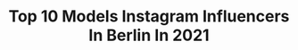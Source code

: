 ---
title: Top 10 Models Instagram Influencers In Berlin In 2021
description: >-
  Find top models Instagram influencers in Berlin in 2021. Most popular hashtags: #fashion #model #berlin #loveyourself.
platform: Instagram
hits: 550
text_top: Discover the best Instagram accounts on inBeat.
text_bottom: inBeat holds 550 Instagram influencers like this in Berlin, Germany for you to pitch.
profiles:
  - username: "janice.mle"
    fullname: >-
      𝐉𝐚𝐧𝐢𝐜𝐞-𝐌𝐚𝐱𝐢𝐧𝐞
    bio: >-
      𝐛𝐞𝐫𝐥𝐢𝐧, 𝐠𝐞𝐫𝐦𝐚𝐧𝐲 ᴸ‘²⁰⁰⁵
    location: "Germany"
    followers: 5447
    engagement: 1929
    commentsToLikes: 0.086842
    id: ck9hc2hptjgox0j78t8c6o10e
    verified: false
    hashtags: "#photography, #picoftheday, #loveyourself, #blond"
  - username: "vanessa.leoness"
    fullname: >-
      Vanessa Lu 🦁☀️
    bio: >-
      it's V 🌱 Plantbased vegan 🌱 Fashion | Nutrition | Fitness
    location: "Germany"
    followers: 9218
    engagement: 514
    commentsToLikes: 0.093369
    id: ckap9cfwcs3eq0i78ejbqnu2g
    verified: false
    hashtags: "#model, #berlinmodel, #modelcouple, #modelsgermany"
  - username: "jolinasofie"
    fullname: >-
      Joliηα Peppiηα Shαlуη Sofie
    bio: >-
      Currently Berlin 📍 🦋 BOOKINGS-> @seedsmodels @selectmodelstockholm @bravemodels @blowmodels @scoutmodel1 @elite_lisbon
    location: "Germany"
    followers: 18442
    engagement: 170
    commentsToLikes: 0.053688
    id: ck5c34wytylti0i11w42a14he
    verified: false
    hashtags: "#germany, #beach, #noretouch, #atumn"
  - username: "stellasstern.official"
    fullname: >-
      Stella Schulz   Mom/ Lifestyle
    bio: >-
      Stella Schulz 🚩 #berlin ⭐️ #lifestyle ⭐️ #momlife ⭐️ #family Partnerprofil: stella.schulz.official Impressum :https://stellasstern.de/impressum/
    location: "Germany"
    followers: 219330
    engagement: 164
    commentsToLikes: 0.116892
    id: ck15uwkxtousu0i19bnqa4bxo
    verified: false
    hashtags: "#giveaway, #lebenmitkleinkind, #beauty, #mom"
  - username: "cathy.lugner"
    fullname: >-
      𝐉𝐮𝐬𝐭 𝐂𝐚𝐭𝐡𝐲 ♡
    bio: >-
      𝐃𝐨𝐧’𝐭 𝐣𝐮𝐝𝐠𝐞 - 𝐬𝐩𝐫𝐞𝐚𝐝 𝐥𝐨𝐯𝐞 ❥ ⋆ 𝙰𝚗𝚒𝚖𝚊𝚕𝚜 | 𝙶𝚘𝚍 | 𝙵𝚒𝚝𝚗𝚎𝚜𝚜 ⋆ 𝙱𝚎𝚛𝚕𝚒𝚗 | 𝟹𝟶 ⋆ 𝙼𝚊𝚔𝚎-𝚞𝚙-𝙰𝚛𝚝𝚒𝚜𝚝 ↳ 𝚋𝚘𝚘𝚔𝚒𝚗𝚐: 𝚖𝚊𝚗𝚊𝚐𝚎𝚖𝚎𝚗𝚝@𝚌𝚊𝚝𝚑𝚢𝚕𝚞𝚐𝚗𝚎𝚛.𝚌𝚘𝚖
    location: "Germany"
    followers: 178364
    engagement: 337
    commentsToLikes: 0.030018
    id: ck6uf1lodubt20j713qge0wxq
    verified: true
    hashtags: "#poetrylover, #love, #bln, #cathylugner"
  - username: "leonielomann"
    fullname: >-
      Leonielomann
    bio: >-
      Model based in Hamburg/ Bremen Berlin / Osnabrück/Copenhagen
    location: "Germany"
    followers: 5507
    engagement: 494
    commentsToLikes: 0.035612
    id: ck5hlyvgol3ty0i11jbtkguxg
    verified: false
    hashtags: "#germanmodel, #balconylife, #portraitphotography, #fashionphotography"
  - username: "sarahamalija"
    fullname: >-
      sassybabydemon
    bio: >-
      “tall, skinny, and ugly” 🤠 @izaio.modelmanagement
    location: "Germany"
    followers: 3979
    engagement: 1382
    commentsToLikes: 0.025144
    id: ck55nhy4l698x0i11cly5s4sh
    verified: false
    hashtags: "#mcmworldwide, #myclosetmonday, #ronashooting, #model"
  - username: "leonieyoung"
    fullname: >-
      ＬＥＯ ＪＵＮＧ 🌻
    bio: >-
      TV-Producer | Model | Dogmum BERLIN | SCHWARZWALD | CAPE TOWN 24/7 info@leoniejung.com
    location: "Germany"
    followers: 32888
    engagement: 353
    commentsToLikes: 0.023097
    id: ck602d8hah6380i1491ga0iak
    verified: false
    hashtags: "#loveyourself, #autumn2020, #nofilternofriends, #sundayz"
  - username: "liza.waschke"
    fullname: >-
      Liza Waschke
    bio: >-
      Actress, Model ◾️ @berlinmanagement Impressum:
    location: "Germany"
    followers: 470795
    engagement: 393
    commentsToLikes: 0.005706
    id: ck137da4daywp0i19lhsdt5v1
    verified: true
    hashtags: "#shooting, #adidas, #loveyourself, #fanwuphotography"
  - username: "trixigiese"
    fullname: >-
      Trixi Giese
    bio: >-
      Trixi | 20 years old | Model 📍Berlin, Toulouse NEW YouTube Video ⬇️🎥
    location: "Germany"
    followers: 227623
    engagement: 384
    commentsToLikes: 0.011445
    id: ck5q642yavv8y0i111rqpgllv
    verified: true
    hashtags: "#styleblogger, #quotes, #outfit, #instafashion"
---